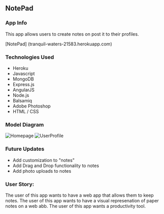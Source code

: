## NotePad


### App Info

This app allows users to create notes on post it to their profiles.

[NotePad] (tranquil-waters-21583.herokuapp.com)


### Technologies Used

- Heroku
- Javascript
- MongoDB
- Express.js
- AngularJS
- Node.js
- Balsamiq
- Adobe Photoshop
- HTML / CSS


### Model Diagram
![Homepage](http://i.imgur.com/koxsYqE.png)
![UserProfile](http://i.imgur.com/stONadK.png)


###  Future Updates
 - Add customization to "notes"
 - Add Drag and Drop functionality to notes
 - Add photo uploads to notes


### User Story:

The user of this app wants to have a web app that allows them to keep notes.
The user of this app wants to have a visual represenation of paper notes on a web abb.
The user of this app wants a productivity tool.


